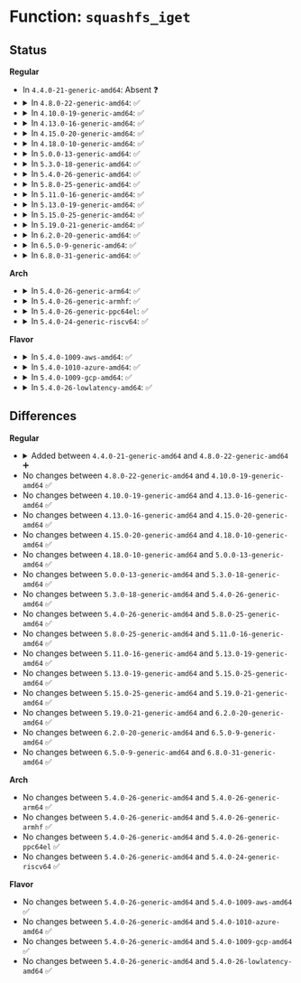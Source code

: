 # Function: <code>squashfs_iget</code>

## Status
<b>Regular</b>
<ul>
<li>
In <code>4.4.0-21-generic-amd64</code>: Absent ❓
</li>
<li>
<details>
<summary>In <code>4.8.0-22-generic-amd64</code>: ✅</summary>

```c
struct inode * squashfs_iget(struct super_block * sb, long long int ino, unsigned int ino_number)
```

```json
{
  "name": "squashfs_iget",
  "collision_type": "Unique Global",
  "inline_type": "No",
  "funcs": [
    {
      "addr": 18446744071582136608,
      "name": "squashfs_iget",
      "external": true,
      "loc": "fs/squashfs/inode.c:85",
      "file": "fs/squashfs/inode.c",
      "inline": "seen, unknown",
      "caller_inline": [],
      "caller_func": [
        "fs/squashfs/export.c:squashfs_export_iget",
        "fs/squashfs/namei.c:squashfs_lookup"
      ]
    }
  ],
  "symbols": [
    {
      "addr": 18446744071582136608,
      "name": "squashfs_iget",
      "section": ".text",
      "bind": "STB_GLOBAL",
      "size": 141
    }
  ]
}
```
</details>
</li>
<li>
<details>
<summary>In <code>4.10.0-19-generic-amd64</code>: ✅</summary>

```c
struct inode * squashfs_iget(struct super_block * sb, long long int ino, unsigned int ino_number)
```

```json
{
  "name": "squashfs_iget",
  "collision_type": "Unique Global",
  "inline_type": "No",
  "funcs": [
    {
      "addr": 18446744071582226352,
      "name": "squashfs_iget",
      "external": true,
      "loc": "fs/squashfs/inode.c:85",
      "file": "fs/squashfs/inode.c",
      "inline": "seen, unknown",
      "caller_inline": [],
      "caller_func": [
        "fs/squashfs/export.c:squashfs_export_iget",
        "fs/squashfs/namei.c:squashfs_lookup"
      ]
    }
  ],
  "symbols": [
    {
      "addr": 18446744071582226352,
      "name": "squashfs_iget",
      "section": ".text",
      "bind": "STB_GLOBAL",
      "size": 141
    }
  ]
}
```
</details>
</li>
<li>
<details>
<summary>In <code>4.13.0-16-generic-amd64</code>: ✅</summary>

```c
struct inode * squashfs_iget(struct super_block * sb, long long int ino, unsigned int ino_number)
```

```json
{
  "name": "squashfs_iget",
  "collision_type": "Unique Global",
  "inline_type": "No",
  "funcs": [
    {
      "addr": 18446744071582311568,
      "name": "squashfs_iget",
      "external": true,
      "loc": "fs/squashfs/inode.c:85",
      "file": "fs/squashfs/inode.c",
      "inline": "seen, unknown",
      "caller_inline": [],
      "caller_func": [
        "fs/squashfs/export.c:squashfs_export_iget",
        "fs/squashfs/namei.c:squashfs_lookup"
      ]
    }
  ],
  "symbols": [
    {
      "addr": 18446744071582311568,
      "name": "squashfs_iget",
      "section": ".text",
      "bind": "STB_GLOBAL",
      "size": 141
    }
  ]
}
```
</details>
</li>
<li>
<details>
<summary>In <code>4.15.0-20-generic-amd64</code>: ✅</summary>

```c
struct inode * squashfs_iget(struct super_block * sb, long long int ino, unsigned int ino_number)
```

```json
{
  "name": "squashfs_iget",
  "collision_type": "Unique Global",
  "inline_type": "No",
  "funcs": [
    {
      "addr": 18446744071582460736,
      "name": "squashfs_iget",
      "external": true,
      "loc": "fs/squashfs/inode.c:85",
      "file": "fs/squashfs/inode.c",
      "inline": "seen, unknown",
      "caller_inline": [],
      "caller_func": [
        "fs/squashfs/export.c:squashfs_export_iget",
        "fs/squashfs/namei.c:squashfs_lookup"
      ]
    }
  ],
  "symbols": [
    {
      "addr": 18446744071582460736,
      "name": "squashfs_iget",
      "section": ".text",
      "bind": "STB_GLOBAL",
      "size": 141
    }
  ]
}
```
</details>
</li>
<li>
<details>
<summary>In <code>4.18.0-10-generic-amd64</code>: ✅</summary>

```c
struct inode * squashfs_iget(struct super_block * sb, long long int ino, unsigned int ino_number)
```

```json
{
  "name": "squashfs_iget",
  "collision_type": "Unique Global",
  "inline_type": "No",
  "funcs": [
    {
      "addr": 18446744071582651424,
      "name": "squashfs_iget",
      "external": true,
      "loc": "fs/squashfs/inode.c:85",
      "file": "fs/squashfs/inode.c",
      "inline": "seen, unknown",
      "caller_inline": [],
      "caller_func": [
        "fs/squashfs/export.c:squashfs_export_iget",
        "fs/squashfs/namei.c:squashfs_lookup"
      ]
    }
  ],
  "symbols": [
    {
      "addr": 18446744071582651424,
      "name": "squashfs_iget",
      "section": ".text",
      "bind": "STB_GLOBAL",
      "size": 141
    }
  ]
}
```
</details>
</li>
<li>
<details>
<summary>In <code>5.0.0-13-generic-amd64</code>: ✅</summary>

```c
struct inode * squashfs_iget(struct super_block * sb, long long int ino, unsigned int ino_number)
```

```json
{
  "name": "squashfs_iget",
  "collision_type": "Unique Global",
  "inline_type": "No",
  "funcs": [
    {
      "addr": 18446744071582753296,
      "name": "squashfs_iget",
      "external": true,
      "loc": "fs/squashfs/inode.c:85",
      "file": "fs/squashfs/inode.c",
      "inline": "seen, unknown",
      "caller_inline": [],
      "caller_func": [
        "fs/squashfs/export.c:squashfs_export_iget",
        "fs/squashfs/namei.c:squashfs_lookup"
      ]
    }
  ],
  "symbols": [
    {
      "addr": 18446744071582753296,
      "name": "squashfs_iget",
      "section": ".text",
      "bind": "STB_GLOBAL",
      "size": 141
    }
  ]
}
```
</details>
</li>
<li>
<details>
<summary>In <code>5.3.0-18-generic-amd64</code>: ✅</summary>

```c
struct inode * squashfs_iget(struct super_block * sb, long long int ino, unsigned int ino_number)
```

```json
{
  "name": "squashfs_iget",
  "collision_type": "Unique Global",
  "inline_type": "No",
  "funcs": [
    {
      "addr": 18446744071582927552,
      "name": "squashfs_iget",
      "external": true,
      "loc": "fs/squashfs/inode.c:72",
      "file": "fs/squashfs/inode.c",
      "inline": "seen, unknown",
      "caller_inline": [],
      "caller_func": [
        "fs/squashfs/export.c:squashfs_export_iget",
        "fs/squashfs/namei.c:squashfs_lookup"
      ]
    }
  ],
  "symbols": [
    {
      "addr": 18446744071582927552,
      "name": "squashfs_iget",
      "section": ".text",
      "bind": "STB_GLOBAL",
      "size": 148
    }
  ]
}
```
</details>
</li>
<li>
<details>
<summary>In <code>5.4.0-26-generic-amd64</code>: ✅</summary>

```c
struct inode * squashfs_iget(struct super_block * sb, long long int ino, unsigned int ino_number)
```

```json
{
  "name": "squashfs_iget",
  "collision_type": "Unique Global",
  "inline_type": "No",
  "funcs": [
    {
      "addr": 18446744071583034128,
      "name": "squashfs_iget",
      "external": true,
      "loc": "fs/squashfs/inode.c:72",
      "file": "fs/squashfs/inode.c",
      "inline": "seen, unknown",
      "caller_inline": [],
      "caller_func": [
        "fs/squashfs/export.c:squashfs_export_iget",
        "fs/squashfs/namei.c:squashfs_lookup"
      ]
    }
  ],
  "symbols": [
    {
      "addr": 18446744071583034128,
      "name": "squashfs_iget",
      "section": ".text",
      "bind": "STB_GLOBAL",
      "size": 148
    }
  ]
}
```
</details>
</li>
<li>
<details>
<summary>In <code>5.8.0-25-generic-amd64</code>: ✅</summary>

```c
struct inode * squashfs_iget(struct super_block * sb, long long int ino, unsigned int ino_number)
```

```json
{
  "name": "squashfs_iget",
  "collision_type": "Unique Global",
  "inline_type": "No",
  "funcs": [
    {
      "addr": 18446744071583351888,
      "name": "squashfs_iget",
      "external": true,
      "loc": "fs/squashfs/inode.c:72",
      "file": "fs/squashfs/inode.c",
      "inline": "seen, unknown",
      "caller_inline": [],
      "caller_func": [
        "fs/squashfs/export.c:squashfs_export_iget",
        "fs/squashfs/namei.c:squashfs_lookup"
      ]
    }
  ],
  "symbols": [
    {
      "addr": 18446744071583351888,
      "name": "squashfs_iget",
      "section": ".text",
      "bind": "STB_GLOBAL",
      "size": 148
    }
  ]
}
```
</details>
</li>
<li>
<details>
<summary>In <code>5.11.0-16-generic-amd64</code>: ✅</summary>

```c
struct inode * squashfs_iget(struct super_block * sb, long long int ino, unsigned int ino_number)
```

```json
{
  "name": "squashfs_iget",
  "collision_type": "Unique Global",
  "inline_type": "No",
  "funcs": [
    {
      "addr": 18446744071583468352,
      "name": "squashfs_iget",
      "external": true,
      "loc": "fs/squashfs/inode.c:72",
      "file": "fs/squashfs/inode.c",
      "inline": "seen, unknown",
      "caller_inline": [],
      "caller_func": [
        "fs/squashfs/export.c:squashfs_export_iget",
        "fs/squashfs/namei.c:squashfs_lookup"
      ]
    }
  ],
  "symbols": [
    {
      "addr": 18446744071583468352,
      "name": "squashfs_iget",
      "section": ".text",
      "bind": "STB_GLOBAL",
      "size": 148
    }
  ]
}
```
</details>
</li>
<li>
<details>
<summary>In <code>5.13.0-19-generic-amd64</code>: ✅</summary>

```c
struct inode * squashfs_iget(struct super_block * sb, long long int ino, unsigned int ino_number)
```

```json
{
  "name": "squashfs_iget",
  "collision_type": "Unique Global",
  "inline_type": "No",
  "funcs": [
    {
      "addr": 18446744071583490624,
      "name": "squashfs_iget",
      "external": true,
      "loc": "fs/squashfs/inode.c:72",
      "file": "fs/squashfs/inode.c",
      "inline": "seen, unknown",
      "caller_inline": [],
      "caller_func": [
        "fs/squashfs/export.c:squashfs_export_iget",
        "fs/squashfs/namei.c:squashfs_lookup"
      ]
    }
  ],
  "symbols": [
    {
      "addr": 18446744071583490624,
      "name": "squashfs_iget",
      "section": ".text",
      "bind": "STB_GLOBAL",
      "size": 148
    }
  ]
}
```
</details>
</li>
<li>
<details>
<summary>In <code>5.15.0-25-generic-amd64</code>: ✅</summary>

```c
struct inode * squashfs_iget(struct super_block * sb, long long int ino, unsigned int ino_number)
```

```json
{
  "name": "squashfs_iget",
  "collision_type": "Unique Global",
  "inline_type": "No",
  "funcs": [
    {
      "addr": 18446744071583845072,
      "name": "squashfs_iget",
      "external": true,
      "loc": "fs/squashfs/inode.c:72",
      "file": "fs/squashfs/inode.c",
      "inline": "seen, unknown",
      "caller_inline": [],
      "caller_func": [
        "fs/squashfs/export.c:squashfs_export_iget",
        "fs/squashfs/namei.c:squashfs_lookup"
      ]
    }
  ],
  "symbols": [
    {
      "addr": 18446744071583845072,
      "name": "squashfs_iget",
      "section": ".text",
      "bind": "STB_GLOBAL",
      "size": 145
    }
  ]
}
```
</details>
</li>
<li>
<details>
<summary>In <code>5.19.0-21-generic-amd64</code>: ✅</summary>

```c
struct inode * squashfs_iget(struct super_block * sb, long long int ino, unsigned int ino_number)
```

```json
{
  "name": "squashfs_iget",
  "collision_type": "Unique Global",
  "inline_type": "No",
  "funcs": [
    {
      "addr": 18446744071584413872,
      "name": "squashfs_iget",
      "external": true,
      "loc": "fs/squashfs/inode.c:72",
      "file": "fs/squashfs/inode.c",
      "inline": "seen, unknown",
      "caller_inline": [],
      "caller_func": [
        "fs/squashfs/export.c:squashfs_export_iget",
        "fs/squashfs/namei.c:squashfs_lookup"
      ]
    }
  ],
  "symbols": [
    {
      "addr": 18446744071584413872,
      "name": "squashfs_iget",
      "section": ".text",
      "bind": "STB_GLOBAL",
      "size": 178
    }
  ]
}
```
</details>
</li>
<li>
<details>
<summary>In <code>6.2.0-20-generic-amd64</code>: ✅</summary>

```c
struct inode * squashfs_iget(struct super_block * sb, long long int ino, unsigned int ino_number)
```

```json
{
  "name": "squashfs_iget",
  "collision_type": "Unique Global",
  "inline_type": "No",
  "funcs": [
    {
      "addr": 18446744071585071952,
      "name": "squashfs_iget",
      "external": true,
      "loc": "fs/squashfs/inode.c:72",
      "file": "fs/squashfs/inode.c",
      "inline": "seen, unknown",
      "caller_inline": [],
      "caller_func": [
        "fs/squashfs/export.c:squashfs_export_iget",
        "fs/squashfs/namei.c:squashfs_lookup"
      ]
    }
  ],
  "symbols": [
    {
      "addr": 18446744071585071952,
      "name": "squashfs_iget",
      "section": ".text",
      "bind": "STB_GLOBAL",
      "size": 178
    }
  ]
}
```
</details>
</li>
<li>
<details>
<summary>In <code>6.5.0-9-generic-amd64</code>: ✅</summary>

```c
struct inode * squashfs_iget(struct super_block * sb, long long int ino, unsigned int ino_number)
```

```json
{
  "name": "squashfs_iget",
  "collision_type": "Unique Global",
  "inline_type": "No",
  "funcs": [
    {
      "addr": 18446744071585301392,
      "name": "squashfs_iget",
      "external": true,
      "loc": "fs/squashfs/inode.c:72",
      "file": "fs/squashfs/inode.c",
      "inline": "seen, unknown",
      "caller_inline": [],
      "caller_func": [
        "fs/squashfs/export.c:squashfs_export_iget",
        "fs/squashfs/namei.c:squashfs_lookup"
      ]
    }
  ],
  "symbols": [
    {
      "addr": 18446744071585301392,
      "name": "squashfs_iget",
      "section": ".text",
      "bind": "STB_GLOBAL",
      "size": 178
    }
  ]
}
```
</details>
</li>
<li>
<details>
<summary>In <code>6.8.0-31-generic-amd64</code>: ✅</summary>

```c
struct inode * squashfs_iget(struct super_block * sb, long long int ino, unsigned int ino_number)
```

```json
{
  "name": "squashfs_iget",
  "collision_type": "Unique Global",
  "inline_type": "No",
  "funcs": [
    {
      "addr": 18446744071585535248,
      "name": "squashfs_iget",
      "external": true,
      "loc": "fs/squashfs/inode.c:72",
      "file": "fs/squashfs/inode.c",
      "inline": "seen, unknown",
      "caller_inline": [],
      "caller_func": [
        "fs/squashfs/export.c:squashfs_export_iget",
        "fs/squashfs/namei.c:squashfs_lookup"
      ]
    }
  ],
  "symbols": [
    {
      "addr": 18446744071585535248,
      "name": "squashfs_iget",
      "section": ".text",
      "bind": "STB_GLOBAL",
      "size": 178
    }
  ]
}
```
</details>
</li>
</ul>
<b>Arch</b>
<ul>
<li>
<details>
<summary>In <code>5.4.0-26-generic-arm64</code>: ✅</summary>

```c
struct inode * squashfs_iget(struct super_block * sb, long long int ino, unsigned int ino_number)
```

```json
{
  "name": "squashfs_iget",
  "collision_type": "Unique Global",
  "inline_type": "No",
  "funcs": [
    {
      "addr": 18446603336494730200,
      "name": "squashfs_iget",
      "external": true,
      "loc": "fs/squashfs/inode.c:72",
      "file": "fs/squashfs/inode.c",
      "inline": "seen, unknown",
      "caller_inline": [],
      "caller_func": [
        "fs/squashfs/export.c:squashfs_export_iget",
        "fs/squashfs/namei.c:squashfs_lookup"
      ]
    }
  ],
  "symbols": [
    {
      "addr": 18446603336494730200,
      "name": "squashfs_iget",
      "section": ".text",
      "bind": "STB_GLOBAL",
      "size": 216
    }
  ]
}
```
</details>
</li>
<li>
<details>
<summary>In <code>5.4.0-26-generic-armhf</code>: ✅</summary>

```c
struct inode * squashfs_iget(struct super_block * sb, long long int ino, unsigned int ino_number)
```

```json
{
  "name": "squashfs_iget",
  "collision_type": "Unique Global",
  "inline_type": "No",
  "funcs": [
    {
      "addr": 3228165664,
      "name": "squashfs_iget",
      "external": true,
      "loc": "fs/squashfs/inode.c:72",
      "file": "fs/squashfs/inode.c",
      "inline": "seen, unknown",
      "caller_inline": [],
      "caller_func": [
        "fs/squashfs/export.c:squashfs_export_iget",
        "fs/squashfs/namei.c:squashfs_lookup"
      ]
    }
  ],
  "symbols": [
    {
      "addr": 3228165664,
      "name": "squashfs_iget",
      "section": ".text",
      "bind": "STB_GLOBAL",
      "size": 168
    }
  ]
}
```
</details>
</li>
<li>
<details>
<summary>In <code>5.4.0-26-generic-ppc64el</code>: ✅</summary>

```c
struct inode * squashfs_iget(struct super_block * sb, long long int ino, unsigned int ino_number)
```

```json
{
  "name": "squashfs_iget",
  "collision_type": "Unique Global",
  "inline_type": "No",
  "funcs": [
    {
      "addr": 13835058055288553920,
      "name": "squashfs_iget",
      "external": true,
      "loc": "fs/squashfs/inode.c:72",
      "file": "fs/squashfs/inode.c",
      "inline": "seen, unknown",
      "caller_inline": [],
      "caller_func": [
        "fs/squashfs/export.c:squashfs_export_iget",
        "fs/squashfs/namei.c:squashfs_lookup"
      ]
    }
  ],
  "symbols": [
    {
      "addr": 13835058055288553920,
      "name": "squashfs_iget",
      "section": ".text",
      "bind": "STB_GLOBAL",
      "size": 280
    }
  ]
}
```
</details>
</li>
<li>
<details>
<summary>In <code>5.4.0-24-generic-riscv64</code>: ✅</summary>

```c
struct inode * squashfs_iget(struct super_block * sb, long long int ino, unsigned int ino_number)
```

```json
{
  "name": "squashfs_iget",
  "collision_type": "Unique Global",
  "inline_type": "No",
  "funcs": [
    {
      "addr": 18446743936274077400,
      "name": "squashfs_iget",
      "external": true,
      "loc": "fs/squashfs/inode.c:72",
      "file": "fs/squashfs/inode.c",
      "inline": "seen, unknown",
      "caller_inline": [],
      "caller_func": [
        "fs/squashfs/export.c:squashfs_export_iget",
        "fs/squashfs/namei.c:squashfs_lookup"
      ]
    }
  ],
  "symbols": [
    {
      "addr": 18446743936274077400,
      "name": "squashfs_iget",
      "section": ".text",
      "bind": "STB_GLOBAL",
      "size": 202
    }
  ]
}
```
</details>
</li>
</ul>
<b>Flavor</b>
<ul>
<li>
<details>
<summary>In <code>5.4.0-1009-aws-amd64</code>: ✅</summary>

```c
struct inode * squashfs_iget(struct super_block * sb, long long int ino, unsigned int ino_number)
```

```json
{
  "name": "squashfs_iget",
  "collision_type": "Unique Global",
  "inline_type": "No",
  "funcs": [
    {
      "addr": 18446744071583002864,
      "name": "squashfs_iget",
      "external": true,
      "loc": "fs/squashfs/inode.c:72",
      "file": "fs/squashfs/inode.c",
      "inline": "seen, unknown",
      "caller_inline": [],
      "caller_func": [
        "fs/squashfs/export.c:squashfs_export_iget",
        "fs/squashfs/namei.c:squashfs_lookup"
      ]
    }
  ],
  "symbols": [
    {
      "addr": 18446744071583002864,
      "name": "squashfs_iget",
      "section": ".text",
      "bind": "STB_GLOBAL",
      "size": 148
    }
  ]
}
```
</details>
</li>
<li>
<details>
<summary>In <code>5.4.0-1010-azure-amd64</code>: ✅</summary>

```c
struct inode * squashfs_iget(struct super_block * sb, long long int ino, unsigned int ino_number)
```

```json
{
  "name": "squashfs_iget",
  "collision_type": "Unique Global",
  "inline_type": "No",
  "funcs": [
    {
      "addr": 18446744071582940016,
      "name": "squashfs_iget",
      "external": true,
      "loc": "fs/squashfs/inode.c:72",
      "file": "fs/squashfs/inode.c",
      "inline": "seen, unknown",
      "caller_inline": [],
      "caller_func": [
        "fs/squashfs/export.c:squashfs_export_iget",
        "fs/squashfs/namei.c:squashfs_lookup"
      ]
    }
  ],
  "symbols": [
    {
      "addr": 18446744071582940016,
      "name": "squashfs_iget",
      "section": ".text",
      "bind": "STB_GLOBAL",
      "size": 148
    }
  ]
}
```
</details>
</li>
<li>
<details>
<summary>In <code>5.4.0-1009-gcp-amd64</code>: ✅</summary>

```c
struct inode * squashfs_iget(struct super_block * sb, long long int ino, unsigned int ino_number)
```

```json
{
  "name": "squashfs_iget",
  "collision_type": "Unique Global",
  "inline_type": "No",
  "funcs": [
    {
      "addr": 18446744071582991472,
      "name": "squashfs_iget",
      "external": true,
      "loc": "fs/squashfs/inode.c:72",
      "file": "fs/squashfs/inode.c",
      "inline": "seen, unknown",
      "caller_inline": [],
      "caller_func": [
        "fs/squashfs/export.c:squashfs_export_iget",
        "fs/squashfs/namei.c:squashfs_lookup"
      ]
    }
  ],
  "symbols": [
    {
      "addr": 18446744071582991472,
      "name": "squashfs_iget",
      "section": ".text",
      "bind": "STB_GLOBAL",
      "size": 148
    }
  ]
}
```
</details>
</li>
<li>
<details>
<summary>In <code>5.4.0-26-lowlatency-amd64</code>: ✅</summary>

```c
struct inode * squashfs_iget(struct super_block * sb, long long int ino, unsigned int ino_number)
```

```json
{
  "name": "squashfs_iget",
  "collision_type": "Unique Global",
  "inline_type": "No",
  "funcs": [
    {
      "addr": 18446744071583080608,
      "name": "squashfs_iget",
      "external": true,
      "loc": "fs/squashfs/inode.c:72",
      "file": "fs/squashfs/inode.c",
      "inline": "seen, unknown",
      "caller_inline": [],
      "caller_func": [
        "fs/squashfs/export.c:squashfs_export_iget",
        "fs/squashfs/namei.c:squashfs_lookup"
      ]
    }
  ],
  "symbols": [
    {
      "addr": 18446744071583080608,
      "name": "squashfs_iget",
      "section": ".text",
      "bind": "STB_GLOBAL",
      "size": 148
    }
  ]
}
```
</details>
</li>
</ul>

## Differences
<b>Regular</b>
<ul>
<li>
<details>
<summary>Added between <code>4.4.0-21-generic-amd64</code> and <code>4.8.0-22-generic-amd64</code> ➕</summary>

```c
struct inode * squashfs_iget(struct super_block * sb, long long int ino, unsigned int ino_number)
```
</details>
</li>
<li>
No changes between <code>4.8.0-22-generic-amd64</code> and <code>4.10.0-19-generic-amd64</code> ✅
</li>
<li>
No changes between <code>4.10.0-19-generic-amd64</code> and <code>4.13.0-16-generic-amd64</code> ✅
</li>
<li>
No changes between <code>4.13.0-16-generic-amd64</code> and <code>4.15.0-20-generic-amd64</code> ✅
</li>
<li>
No changes between <code>4.15.0-20-generic-amd64</code> and <code>4.18.0-10-generic-amd64</code> ✅
</li>
<li>
No changes between <code>4.18.0-10-generic-amd64</code> and <code>5.0.0-13-generic-amd64</code> ✅
</li>
<li>
No changes between <code>5.0.0-13-generic-amd64</code> and <code>5.3.0-18-generic-amd64</code> ✅
</li>
<li>
No changes between <code>5.3.0-18-generic-amd64</code> and <code>5.4.0-26-generic-amd64</code> ✅
</li>
<li>
No changes between <code>5.4.0-26-generic-amd64</code> and <code>5.8.0-25-generic-amd64</code> ✅
</li>
<li>
No changes between <code>5.8.0-25-generic-amd64</code> and <code>5.11.0-16-generic-amd64</code> ✅
</li>
<li>
No changes between <code>5.11.0-16-generic-amd64</code> and <code>5.13.0-19-generic-amd64</code> ✅
</li>
<li>
No changes between <code>5.13.0-19-generic-amd64</code> and <code>5.15.0-25-generic-amd64</code> ✅
</li>
<li>
No changes between <code>5.15.0-25-generic-amd64</code> and <code>5.19.0-21-generic-amd64</code> ✅
</li>
<li>
No changes between <code>5.19.0-21-generic-amd64</code> and <code>6.2.0-20-generic-amd64</code> ✅
</li>
<li>
No changes between <code>6.2.0-20-generic-amd64</code> and <code>6.5.0-9-generic-amd64</code> ✅
</li>
<li>
No changes between <code>6.5.0-9-generic-amd64</code> and <code>6.8.0-31-generic-amd64</code> ✅
</li>
</ul>
<b>Arch</b>
<ul>
<li>
No changes between <code>5.4.0-26-generic-amd64</code> and <code>5.4.0-26-generic-arm64</code> ✅
</li>
<li>
No changes between <code>5.4.0-26-generic-amd64</code> and <code>5.4.0-26-generic-armhf</code> ✅
</li>
<li>
No changes between <code>5.4.0-26-generic-amd64</code> and <code>5.4.0-26-generic-ppc64el</code> ✅
</li>
<li>
No changes between <code>5.4.0-26-generic-amd64</code> and <code>5.4.0-24-generic-riscv64</code> ✅
</li>
</ul>
<b>Flavor</b>
<ul>
<li>
No changes between <code>5.4.0-26-generic-amd64</code> and <code>5.4.0-1009-aws-amd64</code> ✅
</li>
<li>
No changes between <code>5.4.0-26-generic-amd64</code> and <code>5.4.0-1010-azure-amd64</code> ✅
</li>
<li>
No changes between <code>5.4.0-26-generic-amd64</code> and <code>5.4.0-1009-gcp-amd64</code> ✅
</li>
<li>
No changes between <code>5.4.0-26-generic-amd64</code> and <code>5.4.0-26-lowlatency-amd64</code> ✅
</li>
</ul>
